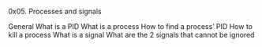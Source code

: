 0x05. Processes and signals



General
What is a PID
What is a process
How to find a process’ PID
How to kill a process
What is a signal
What are the 2 signals that cannot be ignored
